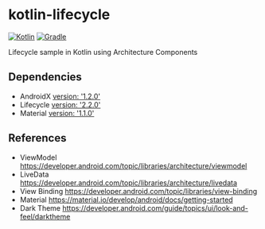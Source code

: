# kotlin-lifecycle
[![Kotlin](https://img.shields.io/badge/Kotlin-1.3.70-852EFF.svg)](http://kotlinlang.org) [![Gradle](https://img.shields.io/badge/Gradle-3.6.1-00303b.svg)](https://developer.android.com/studio/releases/gradle-plugin)

Lifecycle sample in Kotlin using Architecture Components

## Dependencies

- AndroidX [version: '1.2.0'](https://mvnrepository.com/artifact/androidx.core)
- Lifecycle [version: '2.2.0'](https://mvnrepository.com/artifact/androidx.lifecycle)
- Material [version: '1.1.0'](https://mvnrepository.com/artifact/com.google.android.material)

## References

- ViewModel https://developer.android.com/topic/libraries/architecture/viewmodel
- LiveData https://developer.android.com/topic/libraries/architecture/livedata
- View Binding https://developer.android.com/topic/libraries/view-binding
- Material https://material.io/develop/android/docs/getting-started
- Dark Theme https://developer.android.com/guide/topics/ui/look-and-feel/darktheme
